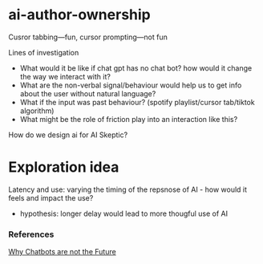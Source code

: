 # ai-author-ownership
Cusror tabbing—fun, cursor prompting—not fun

Lines of investigation
- What would it be like if chat gpt has no chat bot? how would it change the way we interact with it?
- What are the non-verbal signal/behaviour would help us to get info about the user without natural language?
- What if the input was past behaviour? (spotify playlist/cursor tab/tiktok algorithm)
- What might be the role of friction play into an interaction like this?

How do we design ai for AI Skeptic?

# Exploration idea
Latency and use: varying the timing of the repsnose of AI - how would it feels and impact the use?
- hypothesis: longer delay would lead to more thougful use of AI

### References

[Why Chatbots are not the Future](https://wattenberger.com/thoughts/boo-chatbots)
